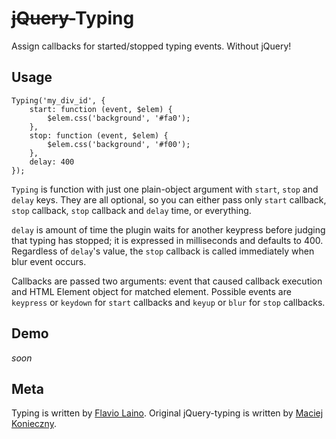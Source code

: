 ~~jQuery-~~Typing
=============

Assign callbacks for started/stopped typing events. Without jQuery!


Usage
-----

    Typing('my_div_id', {
        start: function (event, $elem) {
            $elem.css('background', '#fa0');
        },
        stop: function (event, $elem) {
            $elem.css('background', '#f00');
        },
        delay: 400
    });

`Typing` is function with just one plain-object argument with `start`, `stop` and
`delay` keys. They are all optional, so you can either pass only
`start` callback, `stop` callback, `stop` callback and `delay` time,
or everything.

`delay` is amount of time the plugin waits for another keypress before
judging that typing has stopped; it is expressed in milliseconds and
defaults to 400. Regardless of `delay`'s value, the `stop` callback is
called immediately when blur event occurs.

Callbacks are passed two arguments: event that caused callback execution
and HTML Element object for matched element. Possible events are `keypress`
or `keydown` for `start` callbacks and `keyup` or `blur` for `stop`
callbacks.


Demo
----

*soon*


Meta
----

Typing is written by [Flavio Laino][].
Original jQuery-typing is written by [Maciej Konieczny][].

  [Maciej Konieczny]: http://narf.pl/
  [Flavio Laino]: http://flaviolaino.it/
